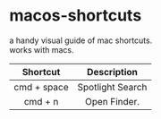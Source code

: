 # macos-shortcuts
a handy visual guide of mac shortcuts.  
works with macs.  

| Shortcut     | Description        |
| :-----:      | :---:              | 
| cmd + space  | Spotlight Search   |
| cmd + n      | Open Finder.       |
